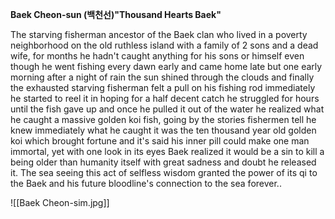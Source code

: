 **Baek Cheon-sun (백천선)"Thousand Hearts Baek"**

The starving fisherman ancestor of the Baek clan who lived in a poverty neighborhood on the old ruthless island with a family of 2 sons and a dead wife, for months he hadn't caught anything for his sons or himself even though he went fishing every dawn early and came home late but one early morning after a night of rain the sun shined through the clouds and finally the exhausted starving fisherman felt a pull on his fishing rod immediately he started to reel it in hoping for a half decent catch he struggled for hours until the fish gave up and once he pulled it out of the water he realized what he caught a massive golden koi fish, going by the stories fishermen tell he knew immediately what he caught it was the ten thousand year old golden koi which brought fortune and it's said his inner pill could make one man immortal, yet with one look in its eyes Baek realized it would be a sin to kill a being older than humanity itself with great sadness and doubt he released it. The sea seeing this act of selfless wisdom granted the power of its qi to the Baek and his future bloodline's connection to the sea forever..

![[Baek Cheon-sim.jpg]]